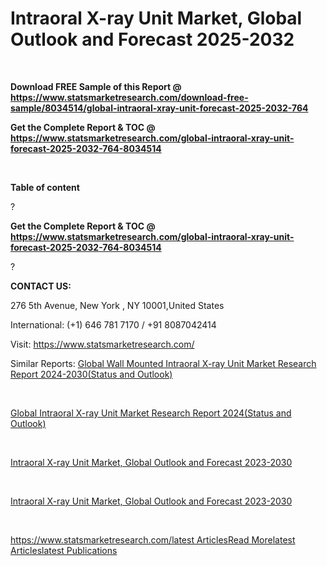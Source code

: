 <h1>Intraoral X-ray Unit Market, Global Outlook and Forecast 2025-2032</h1><br/><p><strong>Download FREE Sample of this Report @ <a href="https://www.statsmarketresearch.com/download-free-sample/8034514/global-intraoral-xray-unit-forecast-2025-2032-764">https://www.statsmarketresearch.com/download-free-sample/8034514/global-intraoral-xray-unit-forecast-2025-2032-764</a></strong></p>
 
 
 
 <div><b>Get the Complete Report & TOC @ <a href="https://www.statsmarketresearch.com/global-intraoral-xray-unit-forecast-2025-2032-764-8034514">https://www.statsmarketresearch.com/global-intraoral-xray-unit-forecast-2025-2032-764-8034514</a></b></div>
 
 
 
 <p><br />
 
 <b>Table of content</b></p>
 
 
 
 <p>? </p>
 
 
 
 <div><b>Get the Complete Report & TOC @ <a href="https://www.statsmarketresearch.com/global-intraoral-xray-unit-forecast-2025-2032-764-8034514">https://www.statsmarketresearch.com/global-intraoral-xray-unit-forecast-2025-2032-764-8034514</a></b></div>
 
 
 
 <p>? </p>
 
 
 
 <p><b>CONTACT US:</b><br />
 
 276 5th Avenue, New York , NY 10001,United States<br />
 
 International: (+1) 646 781 7170 / +91 8087042414<br />
 
 Visit: <a href="https://www.statsmarketresearch.com/">https://www.statsmarketresearch.com/</a><br />
 
 Similar Reports: <a href="https://www.statsmarketresearch.com/global-intraoral-xray-unit-forecast-2025-2032-764-8034514">Global Wall Mounted Intraoral X-ray Unit Market Research Report 2024-2030(Status and Outlook)</a><br />
 
 <br />
 
 <a href="https://www.statsmarketresearch.com/global-intraoral-xray-unit-forecast-2025-2032-764-8034514">Global Intraoral X-ray Unit Market Research Report 2024(Status and Outlook)</a><br />
 
 <br />
 
 <a href="https://www.statsmarketresearch.com/global-intraoral-xray-unit-forecast-2025-2032-764-8034514">Intraoral X-ray Unit Market, Global Outlook and Forecast 2023-2030</a><br />
 
 <br />
 
 <a href="https://www.statsmarketresearch.com/global-intraoral-xray-unit-forecast-2025-2032-764-8034514">Intraoral X-ray Unit Market, Global Outlook and Forecast 2023-2030</a><br />
 
 <br />
 
 <a href="https://gyeongbokgung.com">https://www.statsmarketresearch.com/</a><a href="https://hallyeomaritime.com">latest Articles</a><a href="https://jingwansa.com">Read More</a><a href="https://nguoiviet.jp/">latest Articles</a><a href="https://www.intelmarketresearch.com/">latest Publications</a></p>